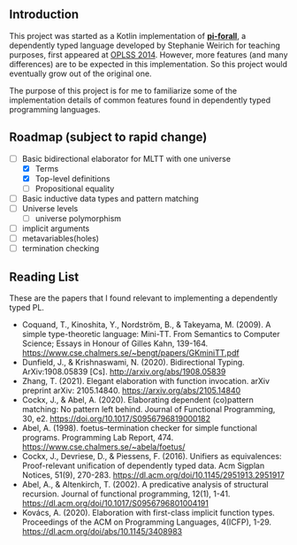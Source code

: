 ## Introduction

This project was started as a Kotlin implementation of [**pi-forall**](https://github.com/sweirich/pi-forall), a
dependently typed language developed by Stephanie Weirich for teaching purposes, first appeared
at [OPLSS 2014](https://www.cs.uoregon.edu/research/summerschool/summer14/curriculum.html). However, more features (and
many differences) are to be expected in this implementation. So this project would eventually grow out of the original
one.

The purpose of this project is for me to familiarize some of the implementation details of common features found in
dependently typed programming languages.

## Roadmap (subject to rapid change)

- [ ] Basic bidirectional elaborator for MLTT with one universe
  - [x] Terms
  - [x] Top-level definitions
  - [ ] Propositional equality
- [ ] Basic inductive data types and pattern matching
- [ ] Universe levels
  - [ ] universe polymorphism
- [ ] implicit arguments
- [ ] metavariables(holes)
- [ ] termination checking

## Reading List

These are the papers that I found relevant to implementing a dependently typed PL.

- Coquand, T., Kinoshita, Y., Nordström, B., & Takeyama, M. (2009). A simple type-theoretic language: Mini-TT. From
  Semantics to Computer Science; Essays in Honour of Gilles Kahn,
  139-164. https://www.cse.chalmers.se/~bengt/papers/GKminiTT.pdf
- Dunfield, J., & Krishnaswami, N. (2020). Bidirectional Typing. ArXiv:1908.05839 [Cs]. http://arxiv.org/abs/1908.05839
- Zhang, T. (2021). Elegant elaboration with function invocation. arXiv preprint arXiv:
  2105.14840. https://arxiv.org/abs/2105.14840
- Cockx, J., & Abel, A. (2020). Elaborating dependent (co)pattern matching: No pattern left behind. Journal of
  Functional Programming, 30, e2. https://doi.org/10.1017/S0956796819000182
- Abel, A. (1998). foetus–termination checker for simple functional programs. Programming Lab Report,
  474. https://www.cse.chalmers.se/~abela/foetus/
- Cockx, J., Devriese, D., & Piessens, F. (2016). Unifiers as equivalences: Proof-relevant unification of dependently
  typed data. Acm Sigplan Notices, 51(9), 270-283. https://dl.acm.org/doi/10.1145/2951913.2951917
- Abel, A., & Altenkirch, T. (2002). A predicative analysis of structural recursion. Journal of functional programming,
  12(1), 1-41. https://dl.acm.org/doi/10.1017/S0956796801004191
- Kovács, A. (2020). Elaboration with first-class implicit function types. Proceedings of the ACM on Programming
  Languages, 4(ICFP), 1-29. https://dl.acm.org/doi/abs/10.1145/3408983
